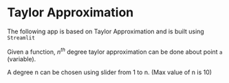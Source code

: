 # Taylor Approximation

The following app is based on Taylor Approximation and is built using ```Streamlit```

Given a function, $n^{th}$ degree taylor approximation can be done about point ```a``` (variable).

A degree n can be chosen using slider from 1 to n. (Max value of n is 10)
